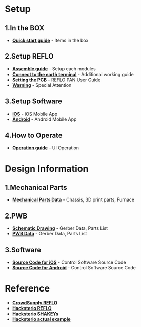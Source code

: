 Setup
===================

1.In the BOX
-------------------
* **[Quick start guide](https://github.com/magicboxlabs/REFLO/blob/master/Documents/openthebox.pdf)** - Items in the box

2.Setup REFLO
-------------------
* **[Assemble guide](https://github.com/magicboxlabs/REFLO/blob/master/Documents/Assembly.pdf)** - Setup each modules
* **[Connect to the earth terminal](https://github.com/magicboxlabs/REFLO/blob/master/Documents/How%20to%20connect%20to%20the%20earth%20terminal.pdf)** - Additional working guide
* **[Setting the PCB](https://github.com/magicboxlabs/REFLO/blob/master/Documents/REFLO%20PAN%20USER%20GUIDE.pdf)** - REFLO PAN User Guide
* **[Warning](https://github.com/magicboxlabs/REFLO/blob/master/Documents/warning.pdf)** - Special Attention

3.Setup Software
-------------------
* **[iOS](https://itunes.apple.com/us/app/simblee-for-mobile/id1009048292?mt=8)** - iOS Mobile App
* **[Android](https://play.google.com/store/apps/details?id=com.simblee.simbleeformobile&hl=en)** - Android Mobile App

4.How to Operate
-------------------
* **[Operation guide](https://github.com/magicboxlabs/REFLO/blob/master/Documents/operation.pdf)** - UI Operation

Design Information
===================

1.Mechanical Parts
-------------------
* **[Mechanical Parts Data](https://github.com/magicboxlabs/REFLO/tree/master/parts)** - Chassis, 3D print parts, Furnace

2.PWB
-------------------
* **[Schematic Drawing](https://github.com/magicboxlabs/REFLO/blob/master/schematic/REFLO%20schematic.pdf)** - Gerber Data, Parts List
* **[PWB Data](https://github.com/magicboxlabs/REFLO/tree/master/gerber)** - Gerber Data, Parts List

3.Software
-------------------
* **[Source Code for iOS](https://github.com/magicboxlabs/REFLO/tree/master/software)** - Control Software Source Code
* **[Source Code for Android](https://github.com/magicboxlabs/REFLO/tree/master/software)** - Control Software Source Code

Reference
===================
* **[CrowdSupply REFLO](https://www.crowdsupply.com/magicbox/reflo)**
* **[Hacksterio REFLO](https://www.hackster.io/magicbox/ble-reflow-oven-controller-reflo)**
* **[Hacksterio SHAKEYs](https://www.hackster.io/ebaera/voice-controlled-shakeys)**
* **[Hacksterio actual example](https://www.hackster.io/tka1988/baking-your-pcbs-with-super-compact-reflow-oven-388e2c)**

